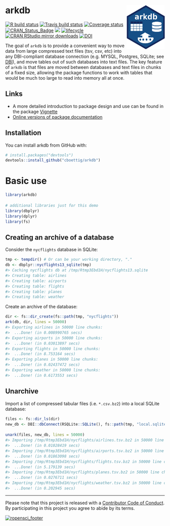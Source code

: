 
# arkdb <img src="man/figures/logo.svg" align="right" alt="" width="120" />

[![R build
status](https://github.com/ropensci/arkdb/workflows/R-CMD-check/badge.svg)](https://github.com/ropensci/arkdb/actions)
[![Travis build
status](https://travis-ci.org/ropensci/arkdb.svg?branch=master)](https://travis-ci.org/ropensci/arkdb)
[![Coverage
status](https://codecov.io/gh/ropensci/arkdb/branch/master/graph/badge.svg)](https://codecov.io/github/ropensci/arkdb?branch=master)
[![CRAN\_Status\_Badge](http://www.r-pkg.org/badges/version/arkdb)](https://cran.r-project.org/package=arkdb)
[![](https://badges.ropensci.org/224_status.svg)](https://github.com/ropensci/software-review/issues/224)
[![lifecycle](https://img.shields.io/badge/lifecycle-stable-brightgreen.svg)](https://www.tidyverse.org/lifecycle/#stable)
[![CRAN RStudio mirror
downloads](http://cranlogs.r-pkg.org/badges/grand-total/arkdb)](https://CRAN.R-project.org/package=arkdb)
[![DOI](https://zenodo.org/badge/DOI/10.5281/zenodo.1343943.svg)](https://doi.org/10.5281/zenodo.1343943)
<!-- badges: end -->

<!-- README.md is generated from README.Rmd. Please edit that file -->

The goal of `arkdb` is to provide a convenient way to move data from
large compressed text files (tsv, csv, etc) into any DBI-compliant
database connection (e.g. MYSQL, Postgres, SQLite; see
[DBI](https://db.rstudio.com/dbi/)), and move tables out of such
databases into text files. The key feature of `arkdb` is that files are
moved between databases and text files in chunks of a fixed size,
allowing the package functions to work with tables that would be much
too large to read into memory all at once.

## Links

  - A more detailed introduction to package design and use can be found
    in the package
    [Vignette](https://docs.ropensci.org/arkdb/articles/arkdb.html)
  - [Online versions of package
    documentation](https://docs.ropensci.org/arkdb/)

## Installation

You can install arkdb from GitHub with:

``` r
# install.packages("devtools")
devtools::install_github("cboettig/arkdb")
```

# Basic use

``` r
library(arkdb)

# additional libraries just for this demo
library(dbplyr)
library(dplyr)
library(fs)
```

## Creating an archive of a database

Consider the `nycflights` database in SQLite:

``` r
tmp <- tempdir() # Or can be your working directory, "."
db <- dbplyr::nycflights13_sqlite(tmp)
#> Caching nycflights db at /tmp/Rtmp3Ebd1H/nycflights13.sqlite
#> Creating table: airlines
#> Creating table: airports
#> Creating table: flights
#> Creating table: planes
#> Creating table: weather
```

Create an archive of the database:

``` r
dir <- fs::dir_create(fs::path(tmp, "nycflights"))
ark(db, dir, lines = 50000)
#> Exporting airlines in 50000 line chunks:
#>  ...Done! (in 0.008990765 secs)
#> Exporting airports in 50000 line chunks:
#>  ...Done! (in 0.03013897 secs)
#> Exporting flights in 50000 line chunks:
#>  ...Done! (in 8.753164 secs)
#> Exporting planes in 50000 line chunks:
#>  ...Done! (in 0.02437472 secs)
#> Exporting weather in 50000 line chunks:
#>  ...Done! (in 0.6173553 secs)
```

## Unarchive

Import a list of compressed tabular files (i.e. `*.csv.bz2`) into a
local SQLite database:

``` r
files <- fs::dir_ls(dir)
new_db <- DBI::dbConnect(RSQLite::SQLite(), fs::path(tmp, "local.sqlite"))

unark(files, new_db, lines = 50000)
#> Importing /tmp/Rtmp3Ebd1H/nycflights/airlines.tsv.bz2 in 50000 line chunks:
#>  ...Done! (in 0.01028419 secs)
#> Importing /tmp/Rtmp3Ebd1H/nycflights/airports.tsv.bz2 in 50000 line chunks:
#>  ...Done! (in 0.01863098 secs)
#> Importing /tmp/Rtmp3Ebd1H/nycflights/flights.tsv.bz2 in 50000 line chunks:
#>  ...Done! (in 5.179139 secs)
#> Importing /tmp/Rtmp3Ebd1H/nycflights/planes.tsv.bz2 in 50000 line chunks:
#>  ...Done! (in 0.0276711 secs)
#> Importing /tmp/Rtmp3Ebd1H/nycflights/weather.tsv.bz2 in 50000 line chunks:
#>  ...Done! (in 0.202945 secs)
```

-----

Please note that this project is released with a [Contributor Code of
Conduct](https://ropensci.org/code-of-conduct/). By participating in
this project you agree to abide by its terms.

[![ropensci\_footer](https://ropensci.org/public_images/ropensci_footer.png)](https://ropensci.org)
